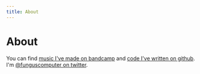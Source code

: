 ```yaml
---
title: About
---
```


# About

You can find [music I've made on bandcamp](https://funguscomputer.bandcamp.com) and [code I've written on github](https://github.com/funguscomputer). I'm [@funguscomputer on twitter](https://twitter.com/funguscomputer).
